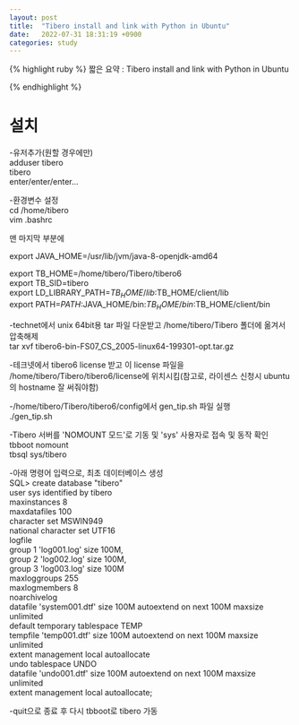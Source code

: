 ```yaml
---
layout: post
title:  "Tibero install and link with Python in Ubuntu"
date:   2022-07-31 18:31:19 +0900
categories: study
---
```





{% highlight ruby %}
짧은 요약 : Tibero install and link with Python in Ubuntu  



{% endhighlight %}



# 설치  

-유저추가(원할 경우에만)  
adduser tibero  
tibero  
enter/enter/enter…  

-환경변수 설정  
cd /home/tibero  
vim .bashrc  

맨 마지막 부분에  

export JAVA_HOME=/usr/lib/jvm/java-8-openjdk-amd64  

export TB_HOME=/home/tibero/Tibero/tibero6  
export TB_SID=tibero  
export LD_LIBRARY_PATH=$TB_HOME/lib:$TB_HOME/client/lib  
export PATH=$PATH:$JAVA_HOME/bin:$TB_HOME/bin:$TB_HOME/client/bin  



-technet에서 unix 64bit용 tar 파일 다운받고 /home/tibero/Tibero 폴더에 옮겨서 압축해제  
tar xvf tibero6-bin-FS07_CS_2005-linux64-199301-opt.tar.gz   

-테크넷에서 tibero6 license 받고 이 license 파일을  /home/tibero/Tibero/tibero6/license에 위치시킴(참고로, 라이센스 신청시 ubuntu의 hostname 잘 써줘야함)  

-/home/tibero/Tibero/tibero6/config에서 gen_tip.sh 파일 실행  
./gen_tip.sh  

-Tibero 서버를 'NOMOUNT 모드'로 기동 및  'sys' 사용자로 접속 및 동작 확인  
tbboot nomount  
tbsql sys/tibero  

-아래 명령어 입력으로, 최초 데이터베이스 생성  
SQL> create database "tibero"   
  user sys identified by tibero   
  maxinstances 8   
  maxdatafiles 100   
  character set MSWIN949   
  national character set UTF16   
  logfile   
    group 1 'log001.log' size 100M,   
    group 2 'log002.log' size 100M,     
    group 3 'log003.log' size 100M   
  maxloggroups 255   
  maxlogmembers 8   
  noarchivelog   
    datafile 'system001.dtf' size 100M autoextend on next 100M maxsize unlimited   
    default temporary tablespace TEMP   
      tempfile 'temp001.dtf' size 100M autoextend on next 100M maxsize unlimited   
      extent management local autoallocate   
    undo tablespace UNDO   
      datafile 'undo001.dtf' size 100M autoextend on next 100M maxsize unlimited   
      extent management local autoallocate;  

-quit으로 종료 후 다시 tbboot로 tibero 가동  






